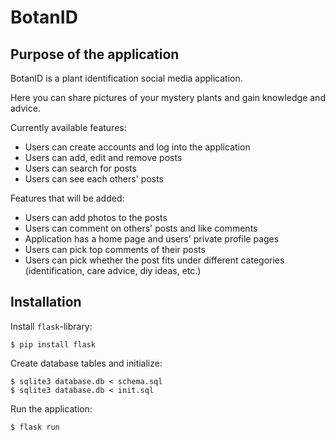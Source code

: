 # BotanID

## Purpose of the application

BotanID is a plant identification social media application.

Here you can share pictures of your mystery plants and gain knowledge and advice.

Currently available features:
* Users can create accounts and log into the application
* Users can add, edit and remove posts
* Users can search for posts
* Users can see each others' posts


Features that will be added:
* Users can add photos to the posts
* Users can comment on others' posts and like comments
* Application has a home page and users' private profile pages
* Users can pick top comments of their posts
* Users can pick whether the post fits under different categories (identification, care advice, diy ideas, etc.)


## Installation

Install `flask`-library:

```
$ pip install flask
```

Create database tables and initialize:

```
$ sqlite3 database.db < schema.sql
$ sqlite3 database.db < init.sql
```

Run the application:

```
$ flask run
```

